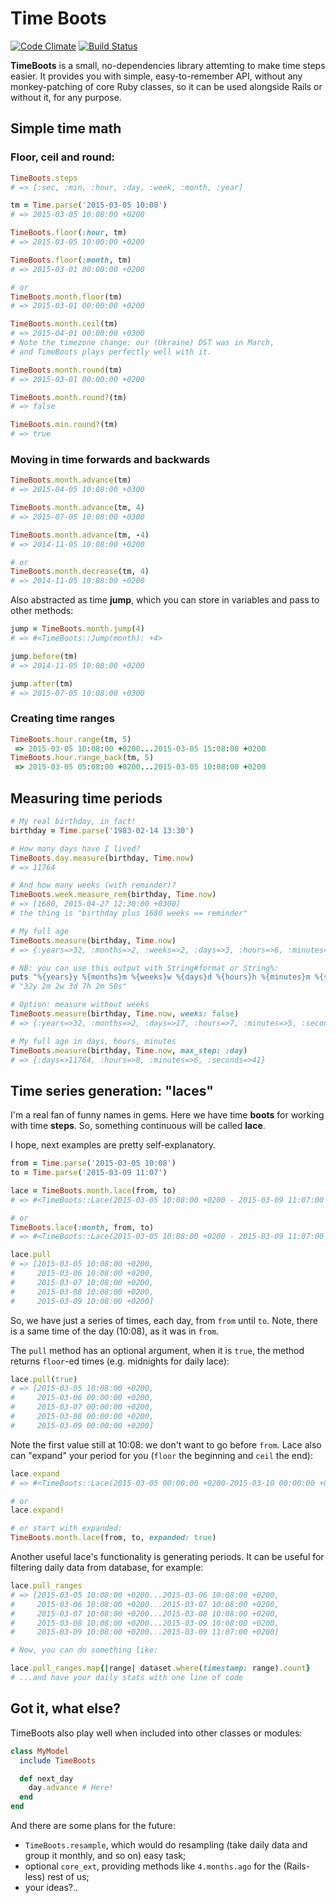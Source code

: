 # Time Boots

[![Code Climate](https://codeclimate.com/github/zverok/time_boots/badges/gpa.svg)](https://codeclimate.com/github/zverok/time_boots)
[![Build Status](https://travis-ci.org/zverok/time_boots.svg?branch=master)](https://travis-ci.org/zverok/time_boots)

**TimeBoots** is a small, no-dependencies library attemting to make time
steps easier. It provides you with simple, easy-to-remember API, without
any monkey-patching of core Ruby classes, so it can be used alongside
Rails or without it, for any purpose.

## Simple time math

### Floor, ceil and round:

```ruby
TimeBoots.steps
# => [:sec, :min, :hour, :day, :week, :month, :year]

tm = Time.parse('2015-03-05 10:08')
# => 2015-03-05 10:08:00 +0200

TimeBoots.floor(:hour, tm)
# => 2015-03-05 10:00:00 +0200

TimeBoots.floor(:month, tm)
# => 2015-03-01 00:00:00 +0200

# or
TimeBoots.month.floor(tm)
# => 2015-03-01 00:00:00 +0200

TimeBoots.month.ceil(tm)
# => 2015-04-01 00:00:00 +0300
# Note the timezone change: our (Ukraine) DST was in March,
# and TimeBoots plays perfectly well with it.

TimeBoots.month.round(tm)
# => 2015-03-01 00:00:00 +0200

TimeBoots.month.round?(tm)
# => false

TimeBoots.min.round?(tm)
# => true
```

### Moving in time forwards and backwards

```ruby
TimeBoots.month.advance(tm)
# => 2015-04-05 10:08:00 +0300

TimeBoots.month.advance(tm, 4)
# => 2015-07-05 10:08:00 +0300

TimeBoots.month.advance(tm, -4)
# => 2014-11-05 10:08:00 +0200

# or
TimeBoots.month.decrease(tm, 4)
# => 2014-11-05 10:08:00 +0200
```

Also abstracted as time **jump**, which you can store in variables and
pass to other methods:

```ruby
jump = TimeBoots.month.jump(4)
# => #<TimeBoots::Jump(month): +4>

jump.before(tm)
# => 2014-11-05 10:08:00 +0200

jump.after(tm)
# => 2015-07-05 10:08:00 +0300
```

### Creating time ranges

```ruby
TimeBoots.hour.range(tm, 5)
 => 2015-03-05 10:08:00 +0200...2015-03-05 15:08:00 +0200 
TimeBoots.hour.range_back(tm, 5)
 => 2015-03-05 05:08:00 +0200...2015-03-05 10:08:00 +0200 
```

## Measuring time periods

```ruby
# My real birthday, in fact!
birthday = Time.parse('1983-02-14 13:30')

# How many days have I lived?
TimeBoots.day.measure(birthday, Time.now)
# => 11764

# And how many weeks (with reminder)?
TimeBoots.week.measure_rem(birthday, Time.now)
# => [1680, 2015-04-27 12:30:00 +0300]
# the thing is "birthday plus 1680 weeks == reminder"

# My full age
TimeBoots.measure(birthday, Time.now)
# => {:years=>32, :months=>2, :weeks=>2, :days=>3, :hours=>6, :minutes=>59, :seconds=>7}

# NB: you can use this output with String#format or String%:
puts "%{years}y %{months}m %{weeks}w %{days}d %{hours}h %{minutes}m %{seconds}s" % TimeBoots.measure(birthday, Time.now)
# "32y 2m 2w 3d 7h 2m 50s"

# Option: measure without weeks
TimeBoots.measure(birthday, Time.now, weeks: false)
# => {:years=>32, :months=>2, :days=>17, :hours=>7, :minutes=>5, :seconds=>11} 

# My full age in days, hours, minutes
TimeBoots.measure(birthday, Time.now, max_step: :day)
# => {:days=>11764, :hours=>8, :minutes=>6, :seconds=>41}
```

## Time series generation: "laces"

I'm a real fan of funny names in gems. Here we have time **boots** for working
with time **steps**. So, something continuous will be called **lace**.

I hope, next examples are pretty self-explanatory.

```ruby
from = Time.parse('2015-03-05 10:08')
to = Time.parse('2015-03-09 11:07')

lace = TimeBoots.month.lace(from, to)
# => #<TimeBoots::Lace(2015-03-05 10:08:00 +0200 - 2015-03-09 11:07:00 +0200)>

# or
TimeBoots.lace(:month, from, to)
# => #<TimeBoots::Lace(2015-03-05 10:08:00 +0200 - 2015-03-09 11:07:00 +0200)>

lace.pull
# => [2015-03-05 10:08:00 +0200,
#     2015-03-06 10:08:00 +0200,
#     2015-03-07 10:08:00 +0200,
#     2015-03-08 10:08:00 +0200,
#     2015-03-09 10:08:00 +0200]
```

So, we have just a series of times, each day, from `from` until `to`.
Note, there is a same time of the day (10:08), as it was in `from`.

The `pull` method has an optional argument, when it is `true`, the
method returns `floor`-ed times (e.g. midnights for daily lace):

```ruby
lace.pull(true)
# => [2015-03-05 10:08:00 +0200,
#     2015-03-06 00:00:00 +0200,
#     2015-03-07 00:00:00 +0200,
#     2015-03-08 00:00:00 +0200,
#     2015-03-09 00:00:00 +0200]
```

Note the first value still at 10:08: we don't want to go before `from`.
Lace also can "expand" your period for you (`floor` the beginning and
`ceil` the end):

```ruby
lace.expand
# => #<TimeBoots::Lace(2015-03-05 00:00:00 +0200-2015-03-10 00:00:00 +0200)>

# or
lace.expand!

# or start with expanded:
TimeBoots.month.lace(from, to, expanded: true)
```

Another useful lace's functionality is generating periods.
It can be useful for filtering daily data from database, for example:

```ruby
lace.pull_ranges
# => [2015-03-05 10:08:00 +0200...2015-03-06 10:08:00 +0200,
#     2015-03-06 10:08:00 +0200...2015-03-07 10:08:00 +0200,
#     2015-03-07 10:08:00 +0200...2015-03-08 10:08:00 +0200,
#     2015-03-08 10:08:00 +0200...2015-03-09 10:08:00 +0200,
#     2015-03-09 10:08:00 +0200...2015-03-09 11:07:00 +0200]

# Now, you can do something like:

lace.pull_ranges.map{|range| dataset.where(timestamp: range).count}
# ...and have your daily stats with one line of code

```

## Got it, what else?

TimeBoots also play well when included into other classes or modules:

```ruby
class MyModel
  include TimeBoots

  def next_day
    day.advance # Here!
  end
end
```

And there are some plans for the future:
* `TimeBoots.resample`, which would do resampling (take daily data and
  group it monthly, and so on) easy task;
* optional `core_ext`, providing methods like `4.months.ago` for the
  (Rails-less) rest of us;
* your ideas?..
